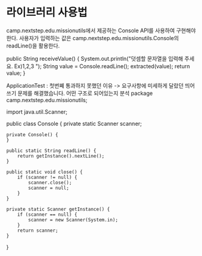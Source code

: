 # 라이브러리 사용법 

camp.nextstep.edu.missionutils에서 제공하는 Console API를 사용하여 구현해야 한다.
사용자가 입력하는 값은 camp.nextstep.edu.missionutils.Console의 readLine()을 활용한다.

public String receiveValue() {
System.out.println("덧셈할 문자열을 입력해 주세요. Ex)1,2,3 ");
String value = Console.readLine();
extracted(value);
return value;
}



ApplicationTest  : 첫번쪠 통과하지 못했던 이유 -> 요구사항에 미세하게 달랐던 띄어쓰기 문제를 해결했습니다. 
어떤 구조로 되어있는지 분석
package camp.nextstep.edu.missionutils;

import java.util.Scanner;

public class Console {
private static Scanner scanner;

    private Console() {
    }

    public static String readLine() {
        return getInstance().nextLine();
    }

    public static void close() {
        if (scanner != null) {
            scanner.close();
            scanner = null;
        }
    }

    private static Scanner getInstance() {
        if (scanner == null) {
            scanner = new Scanner(System.in);
        }
        return scanner;
    }
}

